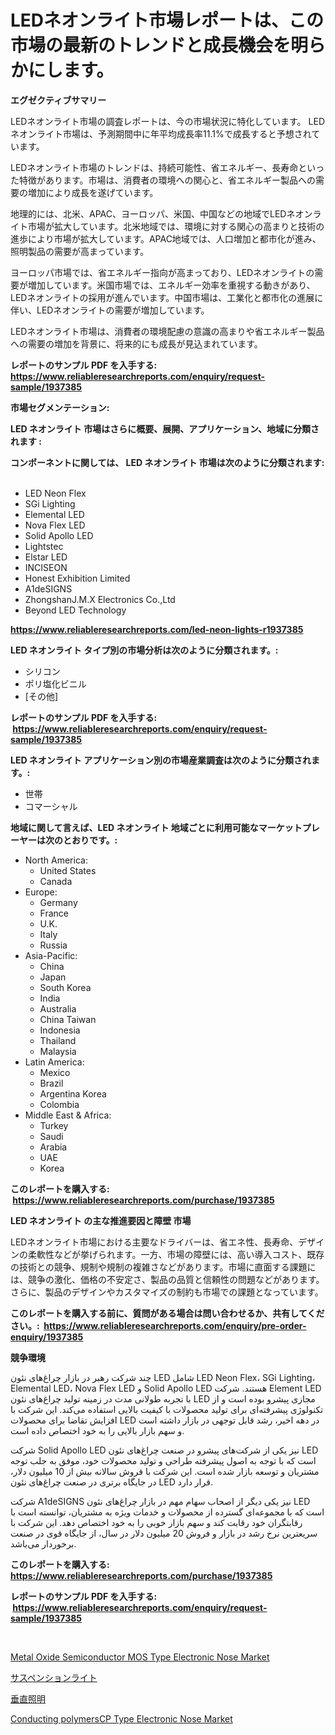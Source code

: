 <p><h1>LEDネオンライト市場レポートは、この市場の最新のトレンドと成長機会を明らかにします。</h1></p><p><strong>エグゼクティブサマリー</strong></p>
<p><p>LEDネオンライト市場の調査レポートは、今の市場状況に特化しています。 LEDネオンライト市場は、予測期間中に年平均成長率11.1%で成長すると予想されています。</p><p>LEDネオンライト市場のトレンドは、持続可能性、省エネルギー、長寿命といった特徴があります。市場は、消費者の環境への関心と、省エネルギー製品への需要の増加により成長を遂げています。</p><p>地理的には、北米、APAC、ヨーロッパ、米国、中国などの地域でLEDネオンライト市場が拡大しています。北米地域では、環境に対する関心の高まりと技術の進歩により市場が拡大しています。APAC地域では、人口増加と都市化が進み、照明製品の需要が高まっています。</p><p>ヨーロッパ市場では、省エネルギー指向が高まっており、LEDネオンライトの需要が増加しています。米国市場では、エネルギー効率を重視する動きがあり、LEDネオンライトの採用が進んでいます。中国市場は、工業化と都市化の進展に伴い、LEDネオンライトの需要が増加しています。</p><p>LEDネオンライト市場は、消費者の環境配慮の意識の高まりや省エネルギー製品への需要の増加を背景に、将来的にも成長が見込まれています。</p></p>
<p><strong>レポートのサンプル PDF を入手する: <a href="https://www.reliableresearchreports.com/enquiry/request-sample/1937385">https://www.reliableresearchreports.com/enquiry/request-sample/1937385</a></strong></p>
<p><strong>市場セグメンテーション:</strong></p>
<p><strong> LED ネオンライト 市場はさらに概要、展開、アプリケーション、地域に分類されます :</strong></p>
<p><strong>コンポーネントに関しては、 LED ネオンライト 市場は次のように分類されます: &nbsp;</strong></p>
<p><ul><li>LED Neon Flex</li><li>SGi Lighting</li><li>Elemental LED</li><li>Nova Flex LED</li><li>Solid Apollo LED</li><li>Lightstec</li><li>Elstar LED</li><li>INCISEON</li><li>Honest Exhibition Limited</li><li>A1deSIGNS</li><li>ZhongshanJ.M.X Electronics Co.,Ltd</li><li>Beyond LED Technology</li></ul></p>
<p><strong><a href="https://www.reliableresearchreports.com/led-neon-lights-r1937385">https://www.reliableresearchreports.com/led-neon-lights-r1937385</a></strong></p>
<p><strong> LED ネオンライト タイプ別の市場分析は次のように分類されます。:</strong></p>
<p><ul><li>シリコン</li><li>ポリ塩化ビニル</li><li>[その他]</li></ul></p>
<p><strong>レポートのサンプル PDF を入手する: &nbsp;<a href="https://www.reliableresearchreports.com/enquiry/request-sample/1937385">https://www.reliableresearchreports.com/enquiry/request-sample/1937385</a></strong></p>
<p><strong> LED ネオンライト アプリケーション別の市場産業調査は次のように分類されます。:</strong></p>
<p><ul><li>世帯</li><li>コマーシャル</li></ul></p>
<p><strong>地域に関して言えば、LED ネオンライト 地域ごとに利用可能なマーケットプレーヤーは次のとおりです。:</strong></p>
<p><ul>
    <li>
        North America:
        <ul>
            <li>United States</li>
            <li>Canada</li>
        </ul>
    </li>
    <li>
        Europe:
        <ul>
            <li>Germany</li>
            <li>France</li>
            <li>U.K.</li>
            <li>Italy</li>
            <li>Russia</li>
        </ul>
    </li>
    <li>
        Asia-Pacific:
        <ul>
            <li>China</li>
            <li>Japan</li>
            <li>South Korea</li>
            <li>India</li>
            <li>Australia</li>
            <li>China Taiwan</li>
            <li>Indonesia</li>
            <li>Thailand</li>
            <li>Malaysia</li>
        </ul>
    </li>
    <li>
        Latin America:
        <ul>
            <li>Mexico</li>
            <li>Brazil</li>
            <li>Argentina Korea</li>
            <li>Colombia</li>
        </ul>
    </li>
    <li>
        Middle East & Africa:
        <ul>
            <li>Turkey</li>
            <li>Saudi</li>
            <li>Arabia</li>
            <li>UAE</li>
            <li>Korea</li>
        </ul>
    </li>
    </ul></p>
<p><strong>このレポートを購入する: &nbsp;<a href="https://www.reliableresearchreports.com/purchase/1937385">https://www.reliableresearchreports.com/purchase/1937385</a></strong></p>
<p><strong>LED ネオンライト の主な推進要因と障壁 市場</strong></p>
<p><p>LEDネオンライト市場における主要なドライバーは、省エネ性、長寿命、デザインの柔軟性などが挙げられます。一方、市場の障壁には、高い導入コスト、既存の技術との競争、規制や規制の複雑さなどがあります。市場に直面する課題には、競争の激化、価格の不安定さ、製品の品質と信頼性の問題などがあります。さらに、製品のデザインやカスタマイズの制約も市場での課題となっています。</p></p>
<p><strong>このレポートを購入する前に、質問がある場合は問い合わせるか、共有してください。:&nbsp; <a href="https://www.reliableresearchreports.com/enquiry/pre-order-enquiry/1937385">https://www.reliableresearchreports.com/enquiry/pre-order-enquiry/1937385</a></strong></p>
<p><strong>競争環境</strong></p>
<p><p>چند شرکت رهبر در بازار چراغ‌های نئون LED شامل LED Neon Flex، SGi Lighting، Elemental LED، Nova Flex LED و Solid Apollo LED هستند. شرکت Element LED با تجربه طولانی مدت در زمینه تولید چراغ‌های نئون LED مجازی پیشرو بوده است و از تکنولوژی پیشرفته‌ای برای تولید محصولات با کیفیت بالایی استفاده می‌کند. این شرکت با افزایش تقاضا برای محصولات LED در دهه اخیر، رشد قابل توجهی در بازار داشته است و سهم بازار بالایی را به خود اختصاص داده است.</p><p>شرکت Solid Apollo LED نیز یکی از شرکت‌های پیشرو در صنعت چراغ‌های نئون LED است که با توجه به اصول پیشرفته طراحی و تولید محصولات خود، موفق به جلب توجه مشتریان و توسعه بازار شده است. این شرکت با فروش سالانه بیش از 10 میلیون دلار، در جایگاه برتری در صنعت چراغ‌های نئون LED قرار دارد.</p><p>شرکت A1deSIGNS نیز یکی دیگر از اصحاب سهام مهم در بازار چراغ‌های نئون LED است که با مجموعه‌ای گسترده از محصولات و خدمات ویژه به مشتریان، توانسته است با رقابتگران خود رقابت کند و سهم بازار خوبی را به خود اختصاص دهد. این شرکت با سریعترین نرخ رشد در بازار و فروش 20 میلیون دلار در سال، از جایگاه قوی در صنعت برخوردار می‌باشد.</p></p>
<p><strong>このレポートを購入する: &nbsp; <a href="https://www.reliableresearchreports.com/purchase/1937385">https://www.reliableresearchreports.com/purchase/1937385</a></strong></p>
<p><strong>レポートのサンプル PDF を入手する: &nbsp;<a href="https://www.reliableresearchreports.com/enquiry/request-sample/1937385">https://www.reliableresearchreports.com/enquiry/request-sample/1937385</a></strong><strong></strong></p>
<p>&nbsp;</p>
<p><p><a href="https://github.com/SheilaBruen2023/Market-Research-Report-List-1/blob/main/metal-oxide-semiconductor-mos-type-electronic-nose-market.md">Metal Oxide Semiconductor MOS Type Electronic Nose Market</a></p><p><a href="https://github.com/TerrellConn/Market-Research-Report-List-1/blob/main/596185677894.md">サスペンションライト</a></p><p><a href="https://github.com/schmahlson/Market-Research-Report-List-1/blob/main/790115977893.md">垂直照明</a></p><p><a href="https://github.com/lataunyatinikmelvin59ilbd0dv/Market-Research-Report-List-2/blob/main/conducting-polymerscp-type-electronic-nose-market.md">Conducting polymersCP Type Electronic Nose Market</a></p></p>